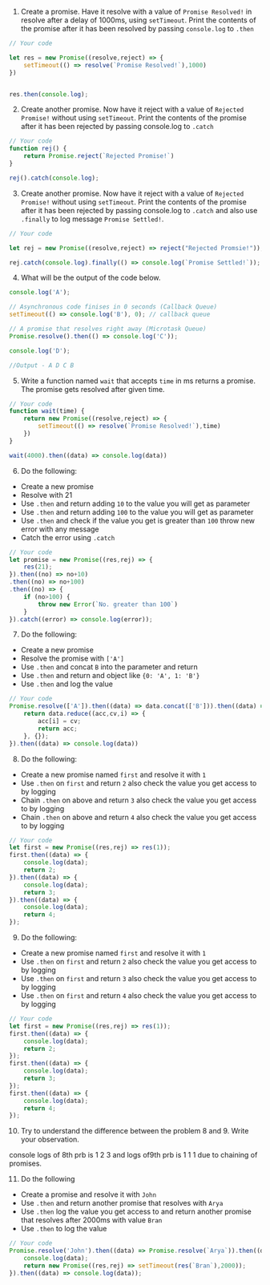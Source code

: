 1. Create a promise. Have it resolve with a value of `Promise Resolved!` in resolve after a delay of 1000ms, using `setTimeout`. Print the contents of the promise after it has been resolved by passing `console.log` to `.then`

```js
// Your code

let res = new Promise((resolve,reject) => {
    setTimeout(() => resolve(`Promise Resolved!`),1000)
})


res.then(console.log);
```

2. Create another promise. Now have it reject with a value of `Rejected Promise!` without using `setTimeout`. Print the contents of the promise after it has been rejected by passing console.log to `.catch`

```js
// Your code
function rej() {
    return Promise.reject(`Rejected Promise!`)
}

rej().catch(console.log);
```

3. Create another promise. Now have it reject with a value of `Rejected Promise!` without using `setTimeout`. Print the contents of the promise after it has been rejected by passing console.log to `.catch` and also use `.finally` to log message `Promise Settled!`.

```js
// Your code

let rej = new Promise((resolve,reject) => reject("Rejected Promsie!"));

rej.catch(console.log).finally(() => console.log(`Promise Settled!`));
```

4. What will be the output of the code below.

```js
console.log('A');

// Asynchronous code finises in 0 seconds (Callback Queue)
setTimeout(() => console.log('B'), 0); // callback queue

// A promise that resolves right away (Microtask Queue)
Promise.resolve().then(() => console.log('C'));

console.log('D');

//Output - A D C B
```

5. Write a function named `wait` that accepts `time` in ms returns a promise. The promise gets resolved after given time.

```js
// Your code
function wait(time) {
    return new Promise((resolve,reject) => {
        setTimeout(() => resolve(`Promise Resolved!`),time)
    })
}

wait(4000).then((data) => console.log(data))
```

6. Do the following:

- Create a new promise
- Resolve with 21
- Use `.then` and return adding `10` to the value you will get as parameter
- Use `.then` and return adding `100` to the value you will get as parameter
- Use `.then` and check if the value you get is greater than `100` throw new error with any message
- Catch the error using `.catch`

```js
// Your code
let promise = new Promise((res,rej) => {
    res(21);
}).then((no) => no+10)
.then((no) => no+100)
.then((no) => {
    if (no>100) {
        throw new Error(`No. greater than 100`)
    }
}).catch((error) => console.log(error));
```

7. Do the following:

- Create a new promise
- Resolve the promise with `['A']`
- Use `.then` and concat `B` into the parameter and return
- Use `.then` and return and object like `{0: 'A', 1: 'B'}`
- Use `.then` and log the value

```js
// Your code
Promise.resolve(['A']).then((data) => data.concat(['B'])).then((data) => {
    return data.reduce((acc,cv,i) => {
        acc[i] = cv;
        return acc;
    }, {});
}).then((data) => console.log(data))
```

8. Do the following:

- Create a new promise named `first` and resolve it with `1`
- Use `.then` on `first` and return `2` also check the value you get access to by logging
- Chain `.then` on above and return `3` also check the value you get access to by logging
- Chain `.then` on above and return `4` also check the value you get access to by logging

```js
// Your code
let first = new Promise((res,rej) => res(1));
first.then((data) => {
    console.log(data);
    return 2;
}).then((data) => {
    console.log(data);
    return 3;
}).then((data) => {
    console.log(data);
    return 4;
});
```

9. Do the following:

- Create a new promise named `first` and resolve it with `1`
- Use `.then` on `first` and return `2` also check the value you get access to by logging
- Use `.then` on `first` and return `3` also check the value you get access to by logging
- Use `.then` on `first` and return `4` also check the value you get access to by logging

```js
// Your code
let first = new Promise((res,rej) => res(1));
first.then((data) => {
    console.log(data);
    return 2;
});
first.then((data) => {
    console.log(data);
    return 3;
});
first.then((data) => {
    console.log(data);
    return 4;
});
```

10. Try to understand the difference between the problem 8 and 9. Write your observation.

console logs of 8th prb is 1 2 3 and logs of9th prb is 1 1 1 due to chaining of promises.

11. Do the following

- Create a promise and resolve it with `John`
- Use `.then` and return another promise that resolves with `Arya`
- Use `.then` log the value you get access to and return another promise that resolves after 2000ms with value `Bran`
- Use `.then` to log the value

```js
// Your code
Promise.resolve('John').then((data) => Promise.resolve(`Arya`)).then((data) => {
    console.log(data);
    return new Promise((res,rej) => setTimeout(res(`Bran`),2000));
}).then((data) => console.log(data));
```
